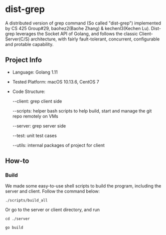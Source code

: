 # dist-grep

A distributed version of grep command (So called "dist-grep") implemented by CS 425 Group#29,  baohez2(Baohe Zhang) & kechenl3(Kechen Lu). Dist-grep leverages the Socket API of Golang, and follows the classic Client-Server(C/S) architecture, with fairly fault-tolerant, concurrent, configurable  and protable capability.

## Project Info

- Language: Golang 1.11

- Tested Platform: macOS 10.13.6, CentOS 7

- Code Structure:

  --client: grep client side

  --scripts: helper bash scripts to help build, start and manage the git repo remotely on VMs

  --server: grep server side

  --test: unit test cases 

  --utils: internal packages of project for client

## How-to

### Build 

We made some easy-to-use shell scripts to build the program, including the server and client. Follow the command below:

`./scripts/build_all`

Or go to the server or client directory, and run 

`cd ./server`

`go build`



